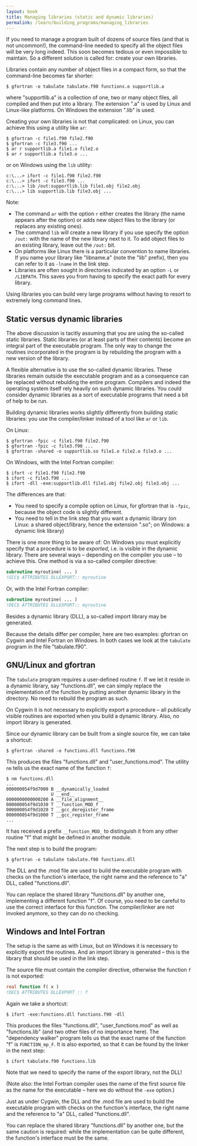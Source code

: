 ```yaml
---
layout: book
title: Managing libraries (static and dynamic libraries)
permalink: /learn/building_programs/managing_libraries
---
```


If you need to manage a program built of dozens of source files (and
that is not uncommon!), the command-line needed to specify all the
object files will be very long indeed. This soon becomes tedious or
even impossible to maintain. So a different solution is called for:
create your own libraries.

Libraries contain any number of object files in a compact form, so that
the command-line becomes far shorter:

```shell
$ gfortran -o tabulate tabulate.f90 functions.o supportlib.a
```

where "supportlib.a" is a collection of one, two or many object files,
all compiled and then put into a library. The extension ".a" is used by
Linux and Linux-like platforms. On Windows the extension ".lib" is used.

Creating your own libraries is not that complicated: 
on Linux, you can achieve this using a utility like `ar`:

```shell
$ gfortran -c file1.f90 file2.f90
$ gfortran -c file3.f90 ...
$ ar r supportlib.a file1.o file2.o
$ ar r supportlib.a file3.o ...
```

or on Windows using the `lib` utility:

```shell
c:\...> ifort -c file1.f90 file2.f90
c:\...> ifort -c file3.f90 ...
c:\...> lib /out:supportlib.lib file1.obj file2.obj
c:\...> lib supportlib.lib file3.obj ...
```

Note:

* The command `ar` with the option `r` either creates the library (the
name appears after the option) or adds new object files to the library
(or replaces any existing ones).
* The command `lib` will create a new library if you use specify the
option `/out:` with the name of the new library next to it. To add
object files to an existing library, leave out the `/out:` bit.
* On platforms like Linux there is a particular convention to name
libraries. If you name your library like "libname.a" (note the "lib"
prefix), then you can refer to it as `-lname` in the link step.
* Libraries are often sought in directories indicated by an option `-L`
or `/LIBPATH`. This saves you from having to specify the exact path for
every library.

Using libraries you can build very large programs without
having to resort to extremely long command lines.


## Static versus dynamic libraries

The above discussion is tacitly assuming that you are using the so-called
static libraries. Static libraries (or at least parts of their
contents) become an integral part of the executable program. The only
way to change the routines incorporated in the program is by rebuilding
the program with a new version of the library.

A flexible alternative is to use the so-called dynamic libraries. These
libraries remain outside the executable program and as a consequence
can be replaced without rebulding the entire program. Compilers and
indeed the operating system itself rely heavily on such dynamic
libraries. You could consider dynamic libraries as a sort of executable
programs that need a bit of help to be run.

Building dynamic libraries works slightly differently from building
static libraries: you use the compiler/linker instead of a tool
like `ar` or `lib`.

On Linux:

```shell
$ gfortran -fpic -c file1.f90 file2.f90
$ gfortran -fpic -c file3.f90 ...
$ gfortran -shared -o supportlib.so file1.o file2.o file3.o ...
```

On Windows, with the Intel Fortran compiler:

```shell
$ ifort -c file1.f90 file2.f90
$ ifort -c file3.f90 ...
$ ifort -dll -exe:supportlib.dll file1.obj file2.obj file3.obj ...
```

The differences are that:

* You need to specify a compile option on Linux, for gfortran that is `-fpic`,
because the object code is slightly different.
* You need to tell in the link step that you want a dynamic library (on
Linux: a shared object/library, hence the extension ".so"; on Windows:
a dynamic link library)

There is one more thing to be aware of: On Windows you must
explicitly specify that a procedure is to be _exported_, i.e. is visible
in the dynamic library. There are several ways – depending on the
compiler you use – to achieve this. One method is via a so-called
compiler directive:

```fortran
subroutine myroutine( ... )
!GCC$ ATTRIBUTES DLLEXPORT:: myroutine
```

Or, with the Intel Fortran compiler:

```fortran
subroutine myroutine( ... )
!DEC$ ATTRIBUTES DLLEXPORT:: myroutine
```

Besides a dynamic library (DLL), a so-called import library may be
generated.

Because the details differ per compiler, here are two examples:
gfortran on Cygwin and Intel Fortran on Windows. In both cases
we look at the `tabulate` program in the file "tabulate.f90".

## GNU/Linux and gfortran
The `tabulate` program requires a user-defined routine `f`. If we
let it reside in a dynamic library, say "functions.dll", we can simply
replace the implementation of the function by putting another dynamic
library in the directory. No need to rebuild the program as such.

On Cygwin it is not necessary to explicitly export a procedure – all
publically visible routines are exported when you build a dynamic library.
Also, no import library is generated.

Since our dynamic library can be built from a single source file, we
can take a shortcut:

```shell
$ gfortran -shared -o functions.dll functions.f90
```

This produces the files "functions.dll" and "user\_functions.mod". The
utility `nm` tells us the exact name of the function `f`:

```shell
$ nm functions.dll
...
000000054f9d7000 B __dynamically_loaded
                 U __end__
0000000000000200 A __file_alignment__
000000054f9d1030 T __function_MOD_f
000000054f9d1020 T __gcc_deregister_frame
000000054f9d1000 T __gcc_register_frame
...
```

It has received a prefix `__function_MOD_` to distinguish it from any
other routine "f" that might be defined in another module.

The next step is to build the program:

```shell
$ gfortran -o tabulate tabulate.f90 functions.dll
```

The DLL and the .mod file are used to build the executable program
with checks on the function's interface, the right name and the reference
to "a" DLL, called "functions.dll".

You can replace the shared library "functions.dll" by another one, implementing
a different function "f". Of course, you need to be careful to use the correct
interface for this function. The compiler/linker are not invoked anymore, so they
can do no checking.

## Windows and Intel Fortran
The setup is the same as with Linux, but on Windows it is necessary
to explicitly export the routines. And an import library is generated –
this is the library that should be used in the link step.

The source file must contain the compiler directive, otherwise the function `f`
is not exported:

```fortran
real function f( x )
!DEC$ ATTRIBUTES DLLEXPORT :: f
```

Again we take a shortcut:

```shell
$ ifort -exe:functions.dll functions.f90 -dll
```

This produces the files "functions.dll", "user\_functions.mod" as well as "functions.lib" (and two
other files of no importance here). The "dependency walker" program tells us
that the exact name of the function "f" is `FUNCTION_mp_F`. It is also exported, so that
it can be found by the linker in the next step:

```
$ ifort tabulate.f90 functions.lib
```

Note that we need to specify the name of the export library, not the DLL!

(Note also: the Intel Fortran compiler uses the name of the first source file as the
name for the executable – here we do without the `-exe` option.)

Just as under Cygwin, the DLL and the .mod file are used to build the executable program
with checks on the function's interface, the right name and the reference
to "a" DLL, called "functions.dll".

You can replace the shared library "functions.dll" by another one, but the same
caution is required: while the implementation can be quite different, the
function's interface must be the same.
